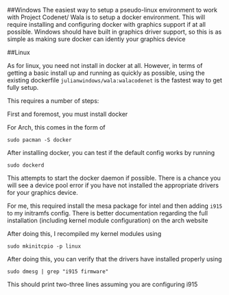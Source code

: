 ##Windows
The easiest way to setup a pseudo-linux environment to work with Project Codenet/ Wala is to setup a docker environment. This will require installing and configuring docker with graphics support if at all possible.
Windows should have built in graphics driver support, so this is as simple as making sure docker can identiy your graphics device

##Linux

As for linux, you need not install in docker at all. However, in terms of getting a basic install up and running as quickly as possible, using the existing dockerfile ```julianwindows/wala:walacodenet``` is the fastest way to get fully setup.

This requires a number of steps:

First and foremost, you must install docker

For Arch, this comes in the form of

```sudo pacman -S docker```

After installing docker, you can test if the default config works by running

```sudo dockerd```

This attempts to start the docker daemon if possible. There is a chance you will see a device pool error if you have not installed the appropriate drivers for your graphics device.

For me, this required install the mesa package for intel and then adding ```i915``` to my initramfs config. 
There is better documentation regarding the full installation (including kernel module configuration) on the arch website

After doing this, I recompiled my kernel modules using 
```
sudo mkinitcpio -p linux
```

After doing this, you can verify that the drivers have installed properly using
```aidl
sudo dmesg | grep "i915 firmware"
```
This should print two-three lines assuming you are configuring i915

